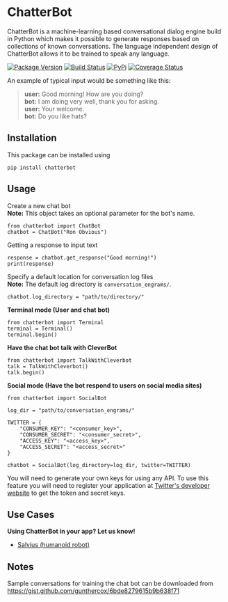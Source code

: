 # ChatterBot

ChatterBot is a machine-learning based conversational dialog engine build in
Python which makes it possible to generate responses based on collections of
known conversations. The language independent design of ChatterBot allows it to
be trained to speak any language.

[![Package Version](https://badge.fury.io/py/ChatterBot.png)](http://badge.fury.io/py/ChatterBot)
[![Build Status](https://travis-ci.org/gunthercox/ChatterBot.svg?branch=master)](https://travis-ci.org/gunthercox/ChatterBot)
[![PyPi](https://pypip.in/download/ChatterBot/badge.svg)](https://pypi.python.org/pypi/ChatterBot)
[![Coverage Status](https://img.shields.io/coveralls/gunthercox/ChatterBot.svg)](https://coveralls.io/r/gunthercox/ChatterBot)

An example of typical input would be something like this:

> **user:** Good morning! How are you doing?  
> **bot:**  I am doing very well, thank you for asking.  
> **user:** Your welcome.  
> **bot:** Do you like hats?  

## Installation

This package can be installed using

```
pip install chatterbot
```

## Usage

Create a new chat bot  
**Note:** This object takes an optional parameter for the bot's name.

```
from chatterbot import ChatBot
chatbot = ChatBot("Ron Obvious")
```

Getting a response to input text

```
response = chatbot.get_response("Good morning!")
print(response)
```

Specify a default location for conversation log files  
**Note:** The default log directory is `conversation_engrams/`.

```
chatbot.log_directory = "path/to/directory/"
```

**Terminal mode (User and chat bot)**

```
from chatterbot import Terminal
terminal = Terminal()
terminal.begin()
```

**Have the chat bot talk with CleverBot**

```
from chatterbot import TalkWithCleverbot
talk = TalkWithCleverbot()
talk.begin()
```

**Social mode (Have the bot respond to users on social media sites)**

```
from chatterbot import SocialBot

log_dir = "path/to/conversation_engrams/"

TWITTER = {
    "CONSUMER_KEY": "<consumer_key>",
    "CONSUMER_SECRET": "<consumer_secret>",
    "ACCESS_KEY": "<access_key>",
    "ACCESS_SECRET": "<access_secret>"
}

chatbot = SocialBot(log_directory=log_dir, twitter=TWITTER)
```

You will need to generate your own keys for using any API. To use this feature
you will need to register your application at
[Twitter's developer website](https://dev.twitter.com/apps) to get the token and
secret keys.

## Use Cases

**Using ChatterBot in your app? Let us know!**
- [Salvius (humanoid robot)](https://github.com/gunthercox/salvius)

## Notes

Sample conversations for training the chat bot can be downloaded
from https://gist.github.com/gunthercox/6bde8279615b9b638f71
